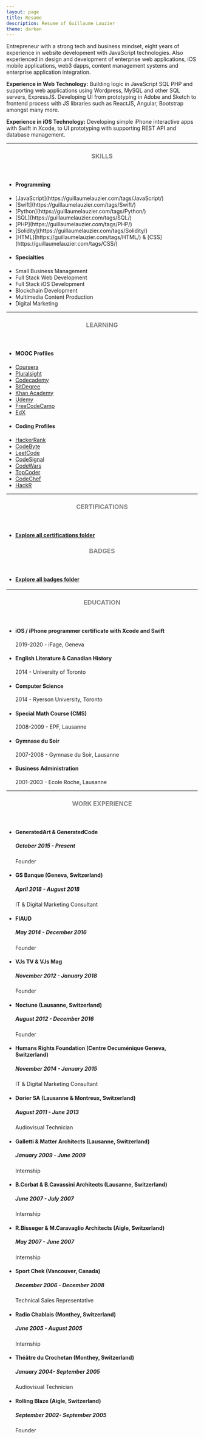 ```yaml
---
layout: page
title: Resume
description: Resume of Guillaume Lauzier
theme: darken
---
```

Entrepreneur with a strong tech and business mindset, eight years of experience in website development with JavaScript technologies. Also experienced in design and development of enterprise web applications, iOS mobile applications, web3 dapps, content management systems and enterprise application integration.

**Experience in Web Technology:**
Building logic in JavaScript SQL PHP and supporting web applications using Wordpress, MySQL and other SQL servers, ExpressJS. Developing UI from prototyping in Adobe and Sketch to frontend process with JS libraries such as ReactJS, Angular, Bootstrap amongst many more.

**Experience in iOS Technology:**
Developing simple iPhone interactive apps with Swift in Xcode, to UI prototyping with supporting REST API and database management.
<hr/>
<!-- Skills -->
<section class="row">
	<header class="col-md-3">
		<h3 style="text-transform:uppercase;color:gray">Skills</h3>
	</header>
	<div class="col-md-9">
		<div class="row">
			<div class="col-md-6">
				<ul class="list-group">
					<li class="list-group-item active"><h4><strong>Programming</strong></h4></li>
					<li class="list-group-item">[JavaScript](https://guillaumelauzier.com/tags/JavaScript/)</li>
					<li class="list-group-item">
						[Swift](https://guillaumelauzier.com/tags/Swift/)</li>
					<li class="list-group-item">
						[Python](https://guillaumelauzier.com/tags/Python/)</li>
					<li class="list-group-item">
						[SQL](https://guillaumelauzier.com/tags/SQL/)</li>
					<li class="list-group-item">
						[PHP](https://guillaumelauzier.com/tags/PHP/)</li>
					<li class="list-group-item">
						[Solidity](https://guillaumelauzier.com/tags/Solidity/)</li>
					<li class="list-group-item">
						[HTML](https://guillaumelauzier.com/tags/HTML/) & 
						[CSS](https://guillaumelauzier.com/tags/CSS/)</li>
				</ul>
			</div>
			<div class="col-md-6">
				<ul class="list-group">
					<li class="list-group-item active"><h4><strong>Specialties</strong></h4></li>
					<li class="list-group-item">Small Business Management</li>
					<li class="list-group-item">Full Stack Web Development</li>
					<li class="list-group-item">Full Stack iOS Development</li>
					<li class="list-group-item">Blockchain Development</li>
					<li class="list-group-item">Multimedia Content Production</li>
					<li class="list-group-item">Digital Marketing</li>				
				</ul>
			</div>
		</div>
	</div>
</section>
<hr/>
<!-- Skills -->
<section class="row">
	<header class="col-md-3">
		<h3 style="text-transform:uppercase;color:gray">Learning</h3>
	</header>
	<div class="col-md-9">
		<div class="row">
			<div class="col-md-6">
				<ul class="list-group">
					<li class="list-group-item active"><h4><strong>MOOC Profiles</strong></h4></li>
					<li class="list-group-item">
						<a href="https://www.coursera.org/user/b4891b2e63903f214571167dc955d178" 									target="_blank">Coursera</a>
					</li>
					<li class="list-group-item">
						<a href="https://app.pluralsight.com/profile/guillaumelauzier" 									target="_blank">Pluralsight</a>
					</li>
					<li class="list-group-item">
						<a href="https://www.codecademy.com/profiles/guillaumelauzier" 									target="_blank">Codecademy</a>
					</li>					
					<li class="list-group-item">
						<a href="https://www.bitdegree.org/user/guillaumelauzier/profile" 									target="_blank">BitDegree</a>
					</li>
					<li class="list-group-item">
						<a href="https://www.khanacademy.org/profile/guillaumelauzier/" 									target="_blank">Khan Academy</a>
					</li>
					<li class="list-group-item">
						<a href="https://www.udemy.com/user/guillaume-lauzier-3/" 									target="_blank">Udemy</a>
					</li>
					<li class="list-group-item">
						<a href="https://www.freecodecamp.org/guillaumelauzier" 									target="_blank">FreeCodeCamp</a>
					</li>
					<li class="list-group-item">
						<a href="https://profile.edx.org/u/guillaumelauzier" 									target="_blank">EdX</a>
					</li>
				</ul>
			</div>
			<div class="col-md-6">
				<ul class="list-group">
					<li class="list-group-item active"><h4><strong>Coding Profiles</strong></h4></li>
					<li class="list-group-item">
						<a href="https://www.hackerrank.com/Guillaumelauzier" 									target="_blank">HackerRank</a>
					</li>
					<li class="list-group-item">
						<a href="https://coderbyte.com/profile/guillaumelauzier" 									target="_blank">CodeByte</a>
					</li>
					<li class="list-group-item">
						<a href="https://leetcode.com/guillaumelauzier/" 									target="_blank">LeetCode</a>
					</li>
					<li class="list-group-item">
						<a href="https://app.codesignal.com/profile/llaulau" 									target="_blank">CodeSignal</a>
					</li>
					<li class="list-group-item">
						<a href="https://www.codewars.com/users/guillaumelauzier" 									target="_blank">CodeWars</a>
					</li>
					<li class="list-group-item">
						<a href="https://www.topcoder.com/members/Llaulau" 									target="_blank">TopCoder</a>
					</li>					
					<li class="list-group-item">
						<a href="https://www.codechef.com/users/llaulau" 									target="_blank">CodeChef</a>
					</li>
					<li class="list-group-item">
						<a href="https://hackr.io/guillaumelauzier" 									target="_blank">HackR</a>
					</li>
				</ul>
			</div>
		</div>
	</div>
</section>
<hr/>
<!-- Certifications -->
<section class="row">
	<header class="col-md-3">
		<h3 style="text-transform:uppercase;color:gray">Certifications</h3>
	</header>
	<div class="col-md-9">
		<div class="row">
			<div class="col-md-6">
				<ul class="list-group">
					<li class="list-group-item active"><h4><strong><a href="https://drive.google.com/drive/folders/16wFJobrMlWcASuzTC4sHIJJKZxnhS6wU?usp=sharing" target="_blank">Explore all certifications folder</a></strong></h4></li>
				</ul>
			</div>
		</div>
	</div>
	<header class="col-md-3">
		<h3 style="text-transform:uppercase;color:gray">Badges</h3>
	</header>
	<div class="col-md-9">
		<div class="row">
			<div class="col-md-6">
				<ul class="list-group">
					<li class="list-group-item active"><h4><strong><a href="https://drive.google.com/open?id=1tCPiQfnRU45oM2hF-knJDOXXy6-hd1Yz" target="_blank">Explore all badges folder</a></strong></h4></li>
				</ul>
			</div>
		</div>
	</div>
</section>
<hr/>
<!-- Education -->
<section class="row">
	<header class="col-md-3">
		<h3 style="text-transform:uppercase;color:gray">Education</h3>
	</header>
	<div class="col-md-9">
		<ul>
			<li>
				<h4>iOS / iPhone programmer certificate with Xcode and Swift</h4>
				<p>2019-2020 - iFage, Geneva</p>
			</li>
			<li>
				<h4>English Literature & Canadian History</h4>
				<p>2014 - University of Toronto</p>
			</li>
			<li>
				<h4>Computer Science</h4>
				<p>2014 - Ryerson University, Toronto</p>
			</li>
			<li>
				<h4>Special Math Course (CMS)</h4>
				<p>2008-2009 - EPF, Lausanne</p>
			</li>
			<li>
				<h4>Gymnase du Soir</h4>
				<p>2007-2008 - Gymnase du Soir, Lausanne</p>
			</li>
			<li>
				<h4>Business Administration</h4>
				<p>2001-2003 - Ecole Roche, Lausanne</p>
			</li>
		</ul>
	</div>
</section>
<hr/>
<!-- Work -->
<section class="row">
	<header class="col-md-3">
		<h3 style="text-transform:uppercase;color:gray">Work Experience</h3>
	</header>
	<div class="col-md-9">
		<ul>
			<li>
				<h4>GeneratedArt & GeneratedCode</h4>
				<h5>October 2015 - Present</h5>
				<p>Founder</p>
			</li>
			<li>
				<h4>GS Banque (Geneva, Switzerland)</h4>
				<h5>April 2018 - August 2018</h5>
				<p>IT & Digital Marketing Consultant</p>
			</li>
			<li>
				<h4>FIAUD</h4>
				<h5>May 2014 - December 2016</h5>
				<p>Founder</p>
			</li>
			<li>
				<h4>VJs TV & VJs Mag</h4>
				<h5>November 2012 - January 2018</h5>
				<p>Founder</p>
			</li>
			<li>
				<h4>Noctune (Lausanne, Switzerland)</h4>
				<h5>August 2012 - December 2016</h5>
				<p>Founder</p>
			</li>
			<li>
				<h4>Humans Rights Foundation (Centre Oecuménique Geneva, Switzerland)</h4>
				<h5>November 2014 - January 2015</h5>
				<p>IT & Digital Marketing Consultant</p>
			</li>
			<li>
				<h4>Dorier SA (Lausanne & Montreux, Switzerland)</h4>
				<h5>August 2011 - June 2013</h5>
				<p>Audiovisual Technician</p>
			</li>
			<li>
				<h4>Galletti & Matter Architects (Lausanne, Switzerland)</h4>
				<h5>January 2009 - June 2009</h5>
				<p>Internship</p>
			</li>
			<li>
				<h4>B.Corbat & B.Cavassini Architects (Lausanne, Switzerland)</h4>
				<h5>June 2007 - July 2007</h5>
				<p>Internship</p>
			</li>
			<li>
				<h4>R.Bisseger & M.Caravaglio Architects (Aigle, Switzerland)</h4>
				<h5>May 2007 - June 2007</h5>
				<p>Internship</p>
			</li>
			<li>
				<h4>Sport Chek (Vancouver, Canada)</h4>
				<h5>December 2006 - December 2008</h5>
				<p>Technical Sales Representative</p>
			</li>
			<li>
				<h4>Radio Chablais (Monthey, Switzerland)</h4>
				<h5>June 2005 - August 2005</h5>
				<p>Internship</p>
			</li>
			<li>
				<h4>Théâtre du Crochetan (Monthey, Switzerland)</h4>
				<h5>January 2004- September 2005</h5>
				<p>Audiovisual Technician</p>
			</li>
			<li>
				<h4>Rolling Blaze (Aigle, Switzerland)</h4>
				<h5>September 2002- September 2005</h5>
				<p>Founder</p>
			</li>
		</ul>
	</div>
</section>
